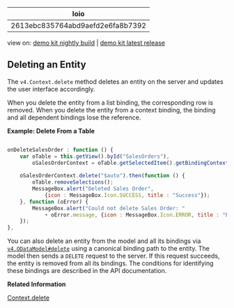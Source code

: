 <!-- loio2613ebc835764abd9aefd2e6fa8b7392 -->

| loio |
| -----|
| 2613ebc835764abd9aefd2e6fa8b7392 |

<div id="loio">

view on: [demo kit nightly build](https://sdk.openui5.org/nightly/#/topic/2613ebc835764abd9aefd2e6fa8b7392) | [demo kit latest release](https://sdk.openui5.org/topic/2613ebc835764abd9aefd2e6fa8b7392)</div>

## Deleting an Entity

The `v4.Context.delete` method deletes an entity on the server and updates the user interface accordingly.

When you delete the entity from a list binding, the corresponding row is removed. When you delete the entity from a context binding, the binding and all dependent bindings lose the reference.

**Example: Delete From a Table**

```js

onDeleteSalesOrder : function () {
    var oTable = this.getView().byId("SalesOrders"),
        oSalesOrderContext = oTable.getSelectedItem().getBindingContext();
 
    oSalesOrderContext.delete("$auto").then(function () {
        oTable.removeSelections();
        MessageBox.alert("Deleted Sales Order",
            {icon : MessageBox.Icon.SUCCESS, title : "Success"});
    }, function (oError) {
        MessageBox.alert("Could not delete Sales Order: "
            + oError.message, {icon : MessageBox.Icon.ERROR, title : "Error"});
    });
},
```

You can also delete an entity from the model and all its bindings via [`v4.ODataModel#delete`](https://sdk.openui5.org/api/sap.ui.model.odata.v4.ODataModel%23methods/delete) using a canonical binding path to the entity. The model then sends a `DELETE` request to the server. If this request succeeds, the entity is removed from all its bindings. The conditions for identifying these bindings are described in the API documentation.

**Related Information**  


[Context.delete](https://sdk.openui5.org/api/sap.ui.model.odata.v4.Context/methods/delete)

